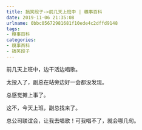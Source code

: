 ```yaml
---
title: 搞笑段子->前几天上班中 | 糗事百科
date: 2019-11-06 21:35:08
urlname: 0bbc05672981681f10ede4c2dffd9148
tags: 
- 糗事百科
categories:
- 糗事百科
- 搞笑段子
---
```

前几天上班中，边干活边唱歌。

太投入了，副总在站旁边好一会都没发现。

总感觉摊上事了。

这不，今天上班，副总找来了。

总公司联谊会，让我去唱歌！可我唱不了，就会哪几句。


